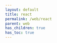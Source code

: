 ```yaml
---
layout: default
title: react
permalink: /web/react
parent: web
has_children: true
has_toc: true
---
```

